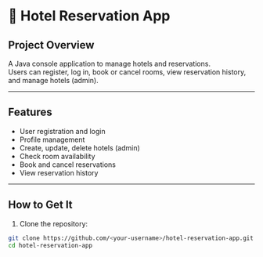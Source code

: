 # 🏨 Hotel Reservation App

## Project Overview
A Java console application to manage hotels and reservations.  
Users can register, log in, book or cancel rooms, view reservation history, and manage hotels (admin).

---

## Features
- User registration and login  
- Profile management  
- Create, update, delete hotels (admin)  
- Check room availability  
- Book and cancel reservations  
- View reservation history  

---

## How to Get It
1. Clone the repository:
```bash
git clone https://github.com/<your-username>/hotel-reservation-app.git
cd hotel-reservation-app
